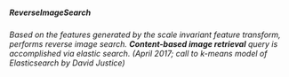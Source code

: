 ##### **ReverseImageSearch**
######  Based on the features generated by the scale invariant feature transform, performs reverse image search. **Content-based image retrieval** query is accomplished via elastic search. (April 2017; call to k-means model of Elasticsearch by David Justice)
